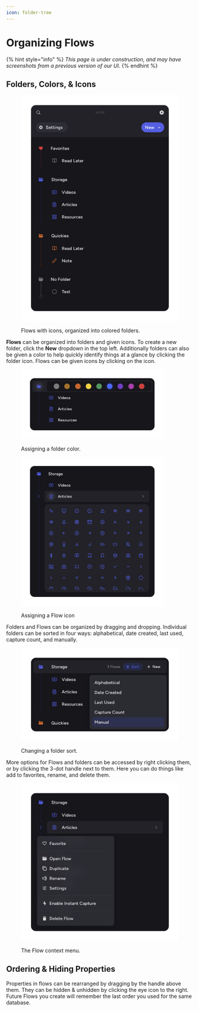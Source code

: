 ```yaml
---
icon: folder-tree
---
```


# Organizing Flows

{% hint style="info" %}
_This page is under construction, and may have screenshots from a previous version of our UI._
{% endhint %}

## Folders, Colors, & Icons

<figure><img src="../.gitbook/assets/Frame 69.png" alt=""><figcaption><p>Flows with icons, organized into colored folders.</p></figcaption></figure>

**Flows** can be organized into folders and given icons. To create a new folder, click the **New** dropdown in the top left. Additionally folders can also be given a color to help quickly identify things at a glance by clicking the folder icon. Flows can be given icons by clicking on the icon.

<div data-full-width="true"><figure><img src="../.gitbook/assets/Frame 70.png" alt="" width="383"><figcaption><p>Assigning a folder color.</p></figcaption></figure> <figure><img src="../.gitbook/assets/Frame 71.png" alt="" width="383"><figcaption><p>Assigning a Flow icon</p></figcaption></figure></div>

&#x20;Folders and Flows can be organized by dragging and dropping. Individual folders can be sorted in four ways: alphabetical, date created, last used, capture count, and manually.

<figure><img src="../.gitbook/assets/Frame 72.png" alt=""><figcaption><p>Changing a folder sort.</p></figcaption></figure>

More options for Flows and folders can be accessed by right clicking them, or by clicking the 3-dot handle next to them. Here you can do things like add to favorites, rename, and delete them.

<figure><img src="../.gitbook/assets/Frame 73.png" alt=""><figcaption><p>The Flow context menu.</p></figcaption></figure>

## Ordering & Hiding Properties

Properties in flows can be rearranged by dragging by the handle above them. They can be hidden & unhidden by clicking the eye icon to the right. Future Flows you create will remember the last order you used for the same database.

<div data-full-width="true"><figure><img src="../.gitbook/assets/CleanShot 2023-08-14 at 19.40.16 (1).gif" alt=""><figcaption></figcaption></figure></div>
